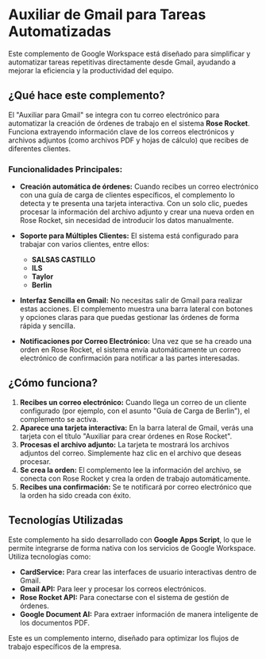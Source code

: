 # Auxiliar de Gmail para Tareas Automatizadas

Este complemento de Google Workspace está diseñado para simplificar y automatizar tareas repetitivas directamente desde Gmail, ayudando a mejorar la eficiencia y la productividad del equipo.

## ¿Qué hace este complemento?

El "Auxiliar para Gmail" se integra con tu correo electrónico para automatizar la creación de órdenes de trabajo en el sistema **Rose Rocket**. Funciona extrayendo información clave de los correos electrónicos y archivos adjuntos (como archivos PDF y hojas de cálculo) que recibes de diferentes clientes.

### Funcionalidades Principales:

*   **Creación automática de órdenes:** Cuando recibes un correo electrónico con una guía de carga de clientes específicos, el complemento lo detecta y te presenta una tarjeta interactiva. Con un solo clic, puedes procesar la información del archivo adjunto y crear una nueva orden en Rose Rocket, sin necesidad de introducir los datos manualmente.

*   **Soporte para Múltiples Clientes:** El sistema está configurado para trabajar con varios clientes, entre ellos:
    *   **SALSAS CASTILLO**
    *   **ILS**
    *   **Taylor**
    *   **Berlin**

*   **Interfaz Sencilla en Gmail:** No necesitas salir de Gmail para realizar estas acciones. El complemento muestra una barra lateral con botones y opciones claras para que puedas gestionar las órdenes de forma rápida y sencilla.

*   **Notificaciones por Correo Electrónico:** Una vez que se ha creado una orden en Rose Rocket, el sistema envía automáticamente un correo electrónico de confirmación para notificar a las partes interesadas.

## ¿Cómo funciona?

1.  **Recibes un correo electrónico:** Cuando llega un correo de un cliente configurado (por ejemplo, con el asunto "Guía de Carga de Berlin"), el complemento se activa.
2.  **Aparece una tarjeta interactiva:** En la barra lateral de Gmail, verás una tarjeta con el título "Auxiliar para crear órdenes en Rose Rocket".
3.  **Procesas el archivo adjunto:** La tarjeta te mostrará los archivos adjuntos del correo. Simplemente haz clic en el archivo que deseas procesar.
4.  **Se crea la orden:** El complemento lee la información del archivo, se conecta con Rose Rocket y crea la orden de trabajo automáticamente.
5.  **Recibes una confirmación:** Se te notificará por correo electrónico que la orden ha sido creada con éxito.

## Tecnologías Utilizadas

Este complemento ha sido desarrollado con **Google Apps Script**, lo que le permite integrarse de forma nativa con los servicios de Google Workspace. Utiliza tecnologías como:

*   **CardService:** Para crear las interfaces de usuario interactivas dentro de Gmail.
*   **Gmail API:** Para leer y procesar los correos electrónicos.
*   **Rose Rocket API:** Para conectarse con el sistema de gestión de órdenes.
*   **Google Document AI:** Para extraer información de manera inteligente de los documentos PDF.

Este es un complemento interno, diseñado para optimizar los flujos de trabajo específicos de la empresa.
